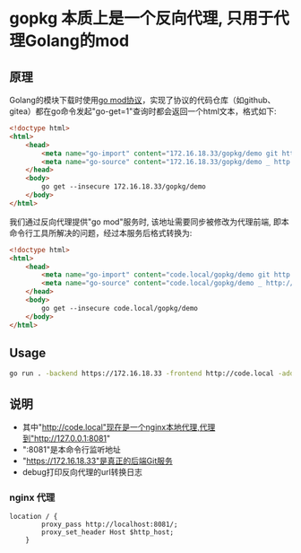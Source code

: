 # gopkg 本质上是一个反向代理, 只用于代理Golang的mod

## 原理

Golang的模块下载时使用[go mod协议](https://go.dev/ref/mod)，实现了协议的代码仓库（如github、gitea）都在go命令发起"go-get=1"查询时都会返回一个html文本，格式如下:


```html
<!doctype html>
<html>
	<head>
		<meta name="go-import" content="172.16.18.33/gopkg/demo git http://172.16.18.33/gopkg/demo.git">
		<meta name="go-source" content="172.16.18.33/gopkg/demo _ http://172.16.18.33/gopkg/demo/src/branch/dev{/dir} http://172.16.18.33/gopkg/demo/src/branch/dev{/dir}/{file}#L{line}">
	</head>
	<body>
		go get --insecure 172.16.18.33/gopkg/demo
	</body>
</html>
```

我们通过反向代理提供"go mod"服务时, 该地址需要同步被修改为代理前端, 即本命令行工具所解决的问题，经过本服务后格式转换为:

```html
<!doctype html>
<html>
	<head>
		<meta name="go-import" content="code.local/gopkg/demo git http://code.local/gopkg/demo.git">
		<meta name="go-source" content="code.local/gopkg/demo _ http://code.local/gopkg/demo/src/branch/dev{/dir} http://code.local/gopkg/demo/src/branch/dev{/dir}/{file}#L{line}">
	</head>
	<body>
		go get --insecure code.local/gopkg/demo
	</body>
</html>
```

## Usage

```sh
go run . -backend https://172.16.18.33 -frontend http://code.local -addr :8081 -debug
```

## 说明

- 其中"http://code.local"现在是一个nginx本地代理,代理到"http://127.0.0.1:8081"
- ":8081"是本命令行监听地址
- "https://172.16.18.33"是真正的后端Git服务
- debug打印反向代理的url转换日志

### nginx 代理

```
location / {
		proxy_pass http://localhost:8081/;
		proxy_set_header Host $http_host;
	}
```
